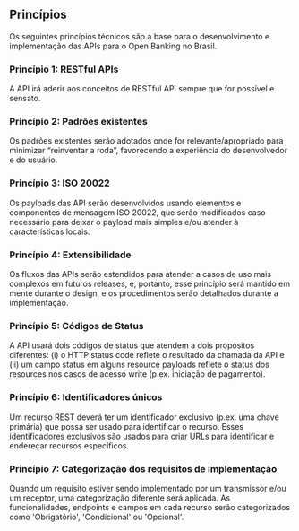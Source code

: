 ## Princípios

Os seguintes princípios técnicos são a base para o desenvolvimento e implementação das APIs para o Open Banking no Brasil.

### Princípio 1: RESTful APIs
A API irá aderir aos conceitos de RESTful API sempre que for possível e sensato.

### Princípio 2: Padrões existentes 
Os padrões existentes serão adotados onde for relevante/apropriado para minimizar “reinventar a roda”, favorecendo a experiência do desenvolvedor e do usuário.

### Princípio 3: ISO 20022
Os payloads das API serão desenvolvidos usando elementos e componentes de mensagem ISO 20022, que serão modificados caso necessário para deixar o payload mais simples e/ou atender à características locais.

### Princípio 4: Extensibilidade
Os fluxos das APIs serão estendidos para atender a casos de uso mais complexos em futuros releases, e, portanto, esse princípio será mantido em mente durante o design, e os procedimentos serão detalhados durante a implementação.

### Princípio 5: Códigos de Status
A API usará dois códigos de status que atendem a dois propósitos diferentes: (i) o HTTP status code reflete o resultado da chamada da API e (ii) um campo status em alguns resource payloads reflete o status dos resources nos casos de acesso write (p.ex. iniciação de pagamento).

### Princípio 6: Identificadores únicos
Um recurso REST deverá ter um identificador exclusivo (p.ex. uma chave primária) que possa ser usado para identificar o recurso. Esses identificadores exclusivos são usados para criar URLs para identificar e endereçar recursos específicos.

### Princípio 7: Categorização dos requisitos de implementação
Quando um requisito estiver sendo implementado por um transmissor e/ou um receptor, uma categorização diferente será aplicada. As funcionalidades, endpoints e campos em cada recurso serão categorizados como 'Obrigatório', 'Condicional' ou 'Opcional'.


